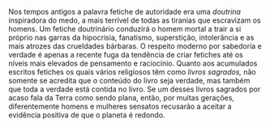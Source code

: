 ﻿Nos tempos antigos a palavra fetiche de autoridade era uma *doutrina* inspiradora do medo, a mais terrível de todas as tiranias que escravizam os homens. Um fetiche doutrinário conduzirá o homem mortal a trair a si próprio nas garras da hipocrisia, fanatismo, superstição, intolerância e as mais atrozes das crueldades bárbaras. O respeito moderno por sabedoria e verdade é apenas a recente fuga da tendência de criar fetiches até os níveis mais elevados de pensamento e  raciocínio. Quanto aos acumulados escritos fetiches os quais vários religiosos têm como *livros sagrados,* não somente se acredita que o conteúdo do livro seja verdade, mas também que toda a verdade está contida no livro. Se um desses livros sagrados por acaso fala da Terra como sendo plana, então, por muitas gerações, diferentemente homens e mulheres sensatos recusarão a aceitar a evidência positiva de que o planeta é redondo.